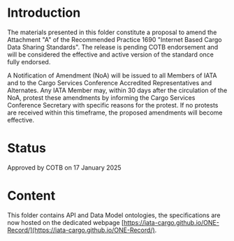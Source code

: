 # Introduction 

The materials presented in this folder constitute a proposal to amend the Attachment "A" of the Recommended Practice 1690 "Internet Based Cargo Data Sharing Standards". The release is pending COTB endorsement and will be considered the effective and active version of the standard once fully endorsed.

A Notification of Amendment (NoA) will be issued to all Members of IATA and to the Cargo Services Conference Accredited Representatives and Alternates. Any IATA Member may, within 30 days after the circulation of the NoA, protest these amendments by informing the Cargo Services Conference Secretary with specific reasons for the protest. If no protests are received within this timeframe, the proposed amendments will become effective.

# Status

Approved by COTB on 17 January 2025

# Content

This folder contains API and Data Model ontologies, the specifications are now hosted on the dedicated webpage [https://iata-cargo.github.io/ONE-Record/](https://iata-cargo.github.io/ONE-Record/).
